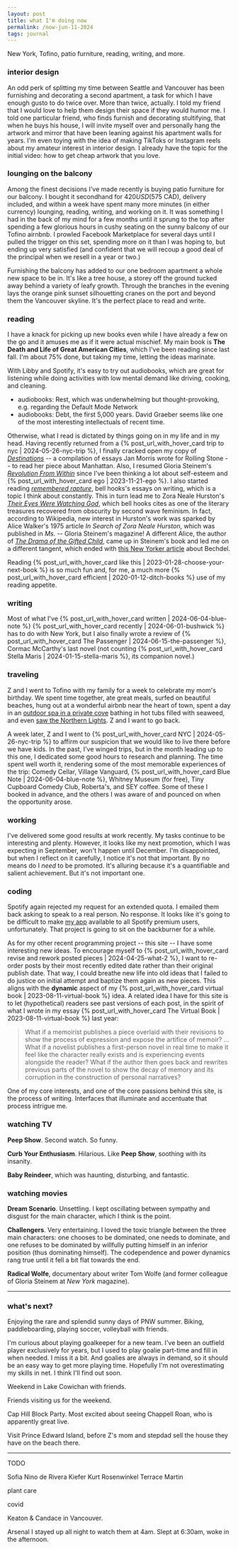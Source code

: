 ```yaml
---
layout: post
title: what I'm doing now
permalink: /now-jun-11-2024
tags: journal
---
```


New York, Tofino, patio furniture, reading, writing, and more.

<!--more-->

### interior design

An odd perk of splitting my time between Seattle and Vancouver has been furnishing and decorating a second apartment, a task for which I have enough gusto to do twice over.
More than twice, actually.
I told my friend that I would love to help them design their space if they would humor me.
I told one particular friend, who finds furnish and decorating stultifying, that when he buys his house, I will invite myself over and personally hang the artwork and mirror that have been leaning against his apartment walls for years.
I'm even toying with the idea of making TikToks or Instagram reels about my amateur interest in interior design.
I already have the topic for the initial video: how to get cheap artwork that you love.

### lounging on the balcony

Among the finest decisions I've made recently is buying patio furniture for our balcony.
I bought it secondhand for $420 USD ($575 CAD), delivery included, and within a week have spent many more minutes (in either currency) lounging, reading, writing, and working on it.
It was something I had in the back of my mind for a few months until it sprung to the top after spending a few glorious hours in cushy seating on the sunny balcony of our Tofino airnbnb.
I prowled Facebook Marketplace for several days until I pulled the trigger on this set, spending more on it than I was hoping to, but ending up very satisfied (and confident that we will recoup a good deal of the principal when we resell in a year or two.)

Furnishing the balcony has added to our one bedroom apartment a whole new space to be in.
It's like a tree house, a storey off the ground tucked away behind a variety of leafy growth.
Through the branches in the evening lays the orange pink sunset silhouetting cranes on the port and beyond them the Vancouver skyline.
It's the perfect place to read and write.

### reading

I have a knack for picking up new books even while I have already a few on the go and it amuses me as if it were actual mischief.
My main book is __The Death and Life of Great American Cities__, which I've been reading since last fall.
I'm about 75% done, but taking my time, letting the ideas marinate.

With Libby and Spotify, it's easy to try out audiobooks, which are great for listening while doing activities with low mental demand like driving, cooking, and cleaning.
- audiobooks: Rest, which was underwhelming but thought-provoking, e.g. regarding the Default Mode Network
- audiobooks: Debt, the first 5,000 years. David Graeber seems like one of the most interesting intellectuals of recent time.

Otherwise, what I read is dictated by things going on in my life and in my head.
Having recently returned from a {% post_url_with_hover_card trip to nyc | 2024-05-26-nyc-trip %}, I finally cracked open my copy of [_Destinations_](https://www.goodreads.com/book/show/462198.Destinations) -- a compilation of essays Jan Morris wrote for Rolling Stone -- to read her piece about Manhattan.
Also, I resumed Gloria Steinem's [_Revolution From Within_](https://www.goodreads.com/book/show/335090.Revolution_from_Within) since I've been thinking a lot about self-esteem and {% post_url_with_hover_card ego | 2023-11-21-ego %}.
I also started reading [_remembered rapture_](https://www.goodreads.com/book/show/51409.remembered_rapture), bell hooks's essays on writing, which is a topic I think about constantly.
This in turn lead me to Zora Neale Hurston's [_Their Eyes Were Watching God_](https://www.goodreads.com/book/show/37415.Their_Eyes_Were_Watching_God), which bell hooks cites as one of the literary treasures recovered from obscurity by second wave feminism.
In fact, according to Wikipedia, new interest in Hurston's work was sparked by Alice Walker's 1975 article _In Search of Zora Neale Hurston_, which was published in _Ms._ -- Gloria Steinem's magazine!
A different Alice, the author of [_The Drama of the Gifted Child_](https://www.goodreads.com/book/show/4887.The_Drama_of_the_Gifted_Child), came up in Steinem's book and led me on a different tangent, which ended with [this New Yorker article](https://www.newyorker.com/magazine/2012/04/23/drawn-from-life) about Bechdel.

Reading {% post_url_with_hover_card like this | 2023-01-28-choose-your-next-book %} is so much fun and, for me, a much more {% post_url_with_hover_card efficient | 2020-01-12-ditch-books %} use of my reading appetite.

### writing

Most of what I've {% post_url_with_hover_card written | 2024-06-04-blue-note %} {% post_url_with_hover_card recently | 2024-06-01-bushwick %} has to do with New York, but I also finally wrote a review of {% post_url_with_hover_card The Passenger | 2024-06-15-the-passenger %}, Cormac McCarthy's last novel (not counting {% post_url_with_hover_card Stella Maris | 2024-01-15-stella-maris %}, its companion novel.)

### traveling

Z and I went to Tofino with my family for a week to celebrate my mom's birthday.
We spent time together, ate great meals, surfed on beautiful beaches, hung out at a wonderful airbnb near the heart of town, spent a day in an [outdoor spa in a private cove](https://www.moonjellyspa.ca/) bathing in hot tubs filled with seaweed, and even [saw the Northern Lights](https://www.wikiwand.com/en/May_2024_solar_storms).
Z and I want to go back.

A week later, Z and I went to {% post_url_with_hover_card NYC | 2024-05-26-nyc-trip %} to affirm our suspicion that we would like to live there before we have kids.
In the past, I've winged trips, but in the month leading up to this one, I dedicated some good hours to research and planning.
The time spent well worth it, rendering some of the most memorable experiences of the trip: Comedy Cellar, Village Vanguard, {% post_url_with_hover_card Blue Note | 2024-06-04-blue-note %}, Whitney Museum (for free), Tiny Cupboard Comedy Club, Roberta's, and SEY coffee.
Some of these I booked in advance, and the others I was aware of and pounced on when the opportunity arose.

### working

I've delivered some good results at work recently.
My tasks continue to be interesting and plenty.
However, it looks like my next promotion, which I was expecting in September, won't happen until December.
I'm disappointed, but when I reflect on it carefully, I notice it's not that important.
By no means do I _need_ to be promoted.
It's alluring because it's a quantifiable and salient achievement.
But it's not important one.

### coding

Spotify again rejected my request for an extended quota.
I emailed them back asking to speak to a real person.
No response.
It looks like it's going to be difficult to make [my app](https://okjuan.me/muze-radio/) available to all Spotify premium users, unfortunately.
That project is going to sit on the backburner for a while.

As for my other recent programming project -- this site -- I have some interesting new ideas.
To encourage myself to {% post_url_with_hover_card revise and rework posted pieces | 2024-04-25-what-2 %}, I want to re-order posts by their most recently edited date rather than their original publish date.
That way, I could breathe new life into old ideas that I failed to do justice on initial attempt and baptize them again as new pieces.
This aligns with the **dynamic** aspect of my {% post_url_with_hover_card virtual book | 2023-08-11-virtual-book %} idea.
A related idea I have for this site is to let (hypothetical) readers see past versions of each post, in the spirit of what I wrote in my essay {% post_url_with_hover_card The Virtual Book | 2023-08-11-virtual-book %} last year:

> What if a memoirist publishes a piece overlaid with their revisions to show the process of expression and expose the artifice of memoir?
> ...
> What if a novelist publishes a first-person novel in real time to make it feel like the character really exists and is experiencing events alongside the reader?
> What if the author then goes back and rewrites previous parts of the novel to show the decay of memory and its corruption in the construction of personal narratives?

One of my core interests, and one of the core passions behind this site, is the process of writing.
Interfaces that illuminate and accentuate that process intrigue me.

### watching TV

**Peep Show**.
Second watch.
So funny.

**Curb Your Enthusiasm**.
Hilarious.
Like **Peep Show**, soothing with its insanity.

**Baby Reindeer**, which was haunting, disturbing, and fantastic.

### watching movies

**Dream Scenario**.
Unsettling.
I kept oscillating between sympathy and disgust for the main character, which I think is the point.

**Challengers**.
Very entertaining.
I loved the toxic triangle between the three main characters: one chooses to be dominated, one needs to dominate, and one refuses to be dominated by willfully putting himself in an inferior position (thus dominating himself).
The codependence and power dynamics rang true until it fell a bit flat towards the end.

**Radical Wolfe**, documentary about writer Tom Wolfe (and former colleague of Gloria Steinem at _New York_ magazine).

---

### what's next?

Enjoying the rare and splendid sunny days of PNW summer.
Biking, paddleboarding, playing soccer, volleyball with friends.

I'm curious about playing goalkeeper for a new team.
I've been an outfield player exclusively for years, but I used to play goalie part-time and fill in when needed.
I miss it a bit.
And goalies are always in demand, so it should be an easy way to get more playing time.
Hopefully I'm not overestimating my skills in net.
I think I'll find out soon.

Weekend in Lake Cowichan with friends.

Friends visiting us for the weekend.

Cap Hill Block Party.
Most excited about seeing Chappell Roan, who is apparently great live.

Visit Prince Edward Island, before Z's mom and stepdad sell the house they have on the beach there.

---

TODO

Sofia Nino de Rivera
Kiefer
Kurt Rosenwinkel
Terrace Martin

plant care

covid

Keaton & Candace in Vancouver.

Arsenal
I stayed up all night to watch them at 4am.
Slept at 6:30am, woke in the afternoon.
